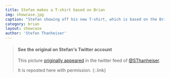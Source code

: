 ```yaml
---
title: Stefan makes a T-shirt based on Brian
img: showcase.jpg
caption: "Stefan showing off his new T-shirt, which is based on the Brian Body Block."
category: brian
layout: showcase
author: 'Stefan Thanheiser'
---
```

> #### See the original on Stefan's Twitter account
> This picture [originally appeared](https://twitter.com/SThanheiser/status/933942463332536320)
> in the twitter feed of [@SThanheiser](https://twitter.com/SThanheiser).
>
> It is reposted here with permission.
{:.link}
